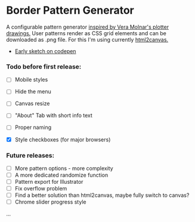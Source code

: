 # Border Pattern Generator

A configurable pattern generator [inspired by Vera Molnar's plotter drawings.](http://dam.org/artists/phase-one/vera-molnar/artworks-bodies-of-work/works-from-the-1960s-70s) User patterns render as CSS grid elements and can be downloaded as .png file. For this I'm using currently [html2canvas.](http://html2canvas.hertzen.com/)

- [Early sketch on codepen](https://codepen.io/mariuskroh/pen/povBWEx)

### Todo before first release:

- [ ] Mobile styles
- [ ] Hide the menu
- [ ] Canvas resize

- [ ] "About" Tab with short info text
- [ ] Proper naming
- [x] Style checkboxes (for major browsers)

### Future releases:

- [ ] More pattern options - more complexity
- [ ] A more dedicated randomize function
- [ ] Pattern export for Illustrator
- [ ] Fix overflow problem
- [ ] Find a better solution than html2canvas, maybe fully switch to canvas?
- [ ] Chrome slider progress style

...
